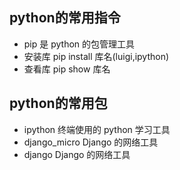 ## python的常用指令
* pip 是 python 的包管理工具
* 安装库    pip install 库名(luigi,ipython)
* 查看库    pip show 库名 

## python的常用包
* ipython 终端使用的 python 学习工具
* django_micro  Django 的网络工具
* django        Django 的网络工具
  

  